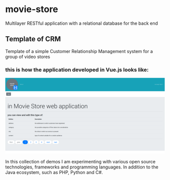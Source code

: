 # movie-store
Multilayer RESTful application with a relational database for the back end

## Template of CRM
Template of a simple Customer Relationship Management system for a group of video stores

### this is how the application developed in Vue.js looks like:

![movie store front end developed with Vue.js](https://github.com/paolomococci/movie-store/blob/master/screenshot/movie-store-front-end-screenshot.png)

In this collection of demos I am experimenting with various open source technologies, frameworks and programming languages. 
In addition to the Java ecosystem, such as PHP, Python and C#.
